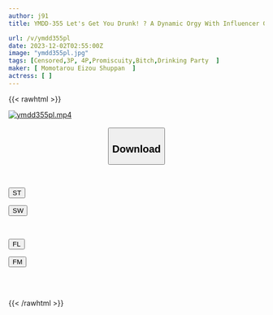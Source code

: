 ```yaml
---
author: j91
title: YMDD-355 Let's Get You Drunk! ? A Dynamic Orgy With Influencer GALS In Ueno Ameyoko

url: /v/ymdd355pl
date: 2023-12-02T02:55:00Z
image: "ymdd355pl.jpg"
tags: [Censored,3P, 4P,Promiscuity,Bitch,Drinking Party	 ]
maker: [ Momotarou Eizou Shuppan  ]
actress: [ ]
---
```



{{< rawhtml >}}

<div class="video" data-videoid="Qd7V8VZqaYi01oG">
    <a href="javascript:;">
        <img src="/v/ymdd355pl/ymdd355pl.jpg" width="WIDTH" height="HEIGHT" alt="ymdd355pl.mp4" loading="lazy">
    </a>
</div>

<script type="text/javascript" src="https://j91.asia/asset/on-demand-st.js"></script>

<br>
  <link rel="stylesheet" href="https://j91.asia/asset/bs5.css">
  
  <center>
  <button class="btn btn-primary" type="button" data-bs-toggle="collapse" data-bs-target=".multi-collapse" aria-expanded="false" aria-controls="multiCollapseExample1 multiCollapseExample2"><h2>Download</h2></button></center>
</p>
<div class="row">
  <div class="col">
    <div class="collapse multi-collapse" id="multiCollapseExample1">
      <div class="card card-body">
	      	      <br>
<div class="buttons">  
<p><a href="https://streamtape.to/v/Qd7V8VZqaYi01oG" target="_blank"><button class="btn-hover color-3"><i class="fa fa-download"></i> ST</button></a></p>
<p><a href="https://flaswish.com/poruwy3g3zpg" target="_blank"><button class="btn-hover color-2"><i class="fa fa-download"></i> SW</button></a></p></div>
    </div>
  </div>
</div>
  <div class="col">
    <div class="collapse multi-collapse" id="multiCollapseExample2">
      <div class="card card-body">
	      <br>
<div class="buttons">
<p><a href="javascript:;" target="_blank"><button class="btn-hover color-9"><i class="fa fa-download"></i> FL</button></a></p>
<p><a href="javascript:;" target="_blank"><button class="btn-hover color-8"><i class="fa fa-download"></i> FM</button></a></p></div>
<br><br>
      </div>
    </div>
  </div>
</div>

{{< /rawhtml >}}